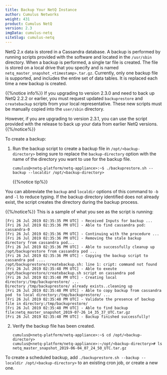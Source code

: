 ```yaml
---
title: Backup Your NetQ Instance
author: Cumulus Networks
weight: 431
product: Cumulus NetQ
version: 2.3
imgData: cumulus-netq
siteSlug: cumulus-netq
---
```


NetQ 2.x data is stored in a Cassandra database. A backup is performed by running scripts provided with the software and located in the `/usr/sbin` directory. When a backup is performed, a single tar file is created. The file is stored on a local drive that you specify and is named `netq_master_snapshot_<timestamp>.tar.gz`. Currently, only one backup file is supported, and includes the entire set of data tables. It is replaced each time a new backup is created.

{{%notice info%}}
If you upgrading to version 2.3.0 and need to back up NetQ 2.2.2 or earlier, you must request updated `backuprestore` and `createbackup` scripts from your local representative. These new scripts must be manually copied into the `user/sbin` directory. 

However, if you are upgrading to version 2.3.1, you can use the script provided with the release to back up your data from earlier NetQ versions.
{{%/notice%}}

To create a backup:

1. Run the backup script to create a backup file in `/opt/<backup-directory>` being sure to replace the `backup-directory` option with the name of the directory you want to use for the backup file.
   ```
   cumulus@<netq-platform/netq-appliance>:~$ ./backuprestore.sh --backup --localdir /opt/<backup-directory>
   ```
   {{%notice tip%}}

You can abbreviate the `backup` and `localdir` options of this command to `-b` and `-l` to reduce typing. If the backup directory identified does not already exist, the script creates the directory during the backup process.

   {{%/notice%}}
   This is a sample of what you see as the script is running:
   ```
   [Fri 26 Jul 2019 02:35:35 PM UTC] - Received Inputs for backup ...
   [Fri 26 Jul 2019 02:35:36 PM UTC] - Able to find cassandra pod: cassandra-0
   [Fri 26 Jul 2019 02:35:36 PM UTC] - Continuing with the procedure ...
   [Fri 26 Jul 2019 02:35:36 PM UTC] - Removing the stale backup directory from cassandra pod...
   [Fri 26 Jul 2019 02:35:36 PM UTC] - Able to successfully cleanup up /opt/backuprestore from cassandra pod ...
   [Fri 26 Jul 2019 02:35:36 PM UTC] - Copying the backup script to cassandra pod ....
   /opt/backuprestore/createbackup.sh: line 1: cript: command not found
   [Fri 26 Jul 2019 02:35:48 PM UTC] - Able to exeute /opt/backuprestore/createbackup.sh script on cassandra pod
   [Fri 26 Jul 2019 02:35:48 PM UTC] - Creating local directory:/tmp/backuprestore/ ...  
   Directory /tmp/backuprestore/ already exists..cleaning up
   [Fri 26 Jul 2019 02:35:48 PM UTC] - Able to copy backup from cassandra pod  to local directory:/tmp/backuprestore/ ...
   [Fri 26 Jul 2019 02:35:48 PM UTC] - Validate the presence of backup file in directory:/tmp/backuprestore/
   [Fri 26 Jul 2019 02:35:48 PM UTC] - Able to find backup file:netq_master_snapshot_2019-07-26_14_35_37_UTC.tar.gz
   [Fri 26 Jul 2019 02:35:48 PM UTC] - Backup finished successfully!
   ```

2. Verify the backup file has been created.

   ```
   cumulus@<netq-platform/netq-appliance>:~$ cd /opt/<backup-directory>
   cumulus@<netq-platform/netq-appliance>:~/opt/<backup-directory># ls
   netq_master_snapshot_2019-06-04_07_24_50_UTC.tar.gz
   ```
To create a scheduled backup, add `./backuprestore.sh --backup --localdir /opt/<backup-directory>` to an existing cron job, or create a new one.
